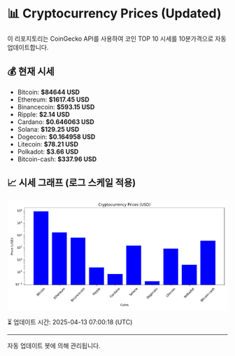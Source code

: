 
# 📊 Cryptocurrency Prices (Updated)

이 리포지토리는 CoinGecko API를 사용하여 코인 TOP 10 시세를 10분가격으로 자동 업데이트합니다.

## 💰 현재 시세
- Bitcoin: **$84644 USD**
- Ethereum: **$1617.45 USD**
- Binancecoin: **$593.15 USD**
- Ripple: **$2.14 USD**
- Cardano: **$0.646063 USD**
- Solana: **$129.25 USD**
- Dogecoin: **$0.164958 USD**
- Litecoin: **$78.21 USD**
- Polkadot: **$3.66 USD**
- Bitcoin-cash: **$337.96 USD**

## 📈 시세 그래프 (로그 스케일 적용)
![Crypto Prices](crypto_prices.png)

⏳ 업데이트 시간: 2025-04-13 07:00:18 (UTC)

---
자동 업데이트 봇에 의해 관리됩니다.
